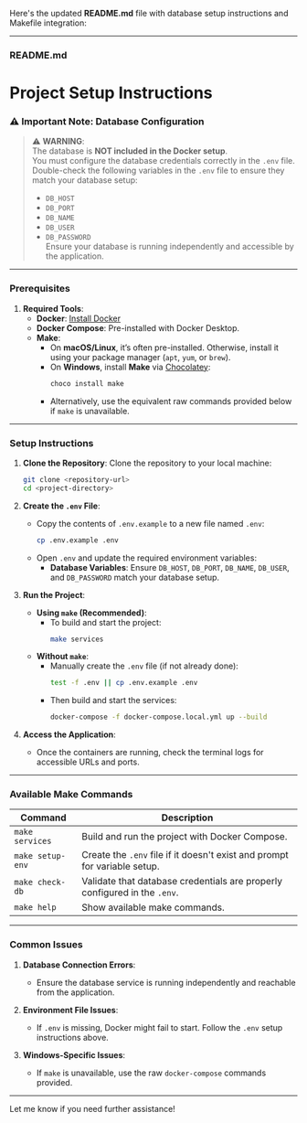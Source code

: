 Here's the updated **README.md** file with database setup instructions and Makefile integration:

---

### **README.md**

# Project Setup Instructions

### **⚠️ Important Note: Database Configuration**

> ⚠️ **WARNING**:  
> The database is **NOT included in the Docker setup**.  
> You must configure the database credentials correctly in the `.env` file.  
> Double-check the following variables in the `.env` file to ensure they match your database setup:
>
> - `DB_HOST`
> - `DB_PORT`
> - `DB_NAME`
> - `DB_USER`
> - `DB_PASSWORD`  
>   Ensure your database is running independently and accessible by the application.

---

### **Prerequisites**

1. **Required Tools**:
   - **Docker**: [Install Docker](https://docs.docker.com/get-docker/)
   - **Docker Compose**: Pre-installed with Docker Desktop.
   - **Make**:
     - On **macOS/Linux**, it’s often pre-installed. Otherwise, install it using your package manager (`apt`, `yum`, or `brew`).
     - On **Windows**, install **Make** via [Chocolatey](https://chocolatey.org/):
       ```bash
       choco install make
       ```
     - Alternatively, use the equivalent raw commands provided below if `make` is unavailable.

---

### **Setup Instructions**

1. **Clone the Repository**:
   Clone the repository to your local machine:

   ```bash
   git clone <repository-url>
   cd <project-directory>
   ```

2. **Create the `.env` File**:

   - Copy the contents of `.env.example` to a new file named `.env`:
     ```bash
     cp .env.example .env
     ```
   - Open `.env` and update the required environment variables:
     - **Database Variables**: Ensure `DB_HOST`, `DB_PORT`, `DB_NAME`, `DB_USER`, and `DB_PASSWORD` match your database setup.

3. **Run the Project**:

   - **Using `make` (Recommended)**:
     - To build and start the project:
       ```bash
       make services
       ```
   - **Without `make`**:
     - Manually create the `.env` file (if not already done):
       ```bash
       test -f .env || cp .env.example .env
       ```
     - Then build and start the services:
       ```bash
       docker-compose -f docker-compose.local.yml up --build
       ```

4. **Access the Application**:
   - Once the containers are running, check the terminal logs for accessible URLs and ports.

---

### **Available Make Commands**

| Command          | Description                                                               |
| ---------------- | ------------------------------------------------------------------------- |
| `make services`  | Build and run the project with Docker Compose.                            |
| `make setup-env` | Create the `.env` file if it doesn't exist and prompt for variable setup. |
| `make check-db`  | Validate that database credentials are properly configured in the `.env`. |
| `make help`      | Show available make commands.                                             |

---

### **Common Issues**

1. **Database Connection Errors**:

   - Ensure the database service is running independently and reachable from the application.

2. **Environment File Issues**:

   - If `.env` is missing, Docker might fail to start. Follow the `.env` setup instructions above.

3. **Windows-Specific Issues**:
   - If `make` is unavailable, use the raw `docker-compose` commands provided.

---

Let me know if you need further assistance!
